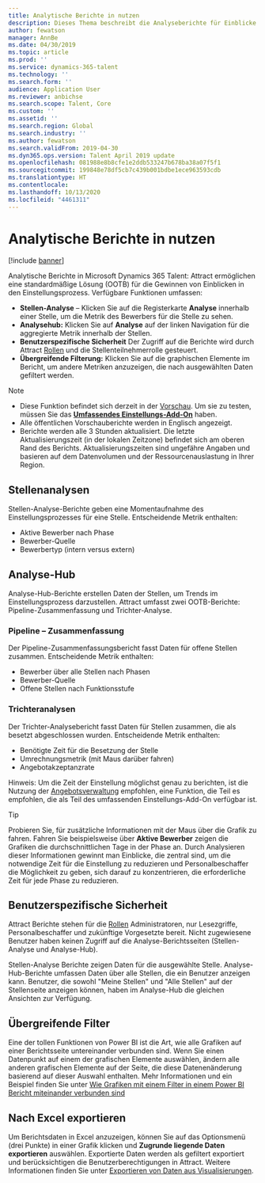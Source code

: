 ```yaml
---
title: Analytische Berichte in nutzen
description: Dieses Thema beschreibt die Analyseberichte für Einblicke in den Einstellungsprozess in Microsoft Dynamics 365 Talent - Attract
author: fewatson
manager: AnnBe
ms.date: 04/30/2019
ms.topic: article
ms.prod: ''
ms.service: dynamics-365-talent
ms.technology: ''
ms.search.form: ''
audience: Application User
ms.reviewer: anbichse
ms.search.scope: Talent, Core
ms.custom: ''
ms.assetid: ''
ms.search.region: Global
ms.search.industry: ''
ms.author: fewatson
ms.search.validFrom: 2019-04-30
ms.dyn365.ops.version: Talent April 2019 update
ms.openlocfilehash: 081988e8b8cfe1e2ddb533247b678ba38a07f5f1
ms.sourcegitcommit: 199848e78df5cb7c439b001bdbe1ece963593cdb
ms.translationtype: HT
ms.contentlocale: 
ms.lasthandoff: 10/13/2020
ms.locfileid: "4461311"
---
```

# <a name="use-analytic-reports-in-attract"></a>Analytische Berichte in nutzen

[!include [banner](includes/banner.md)]

Analytische Berichte in Microsoft Dynamics 365 Talent: Attract ermöglichen eine standardmäßige Lösung (OOTB) für die Gewinnen von Einblicken in den Einstellungsprozess. Verfügbare Funktionen umfassen:

- **Stellen-Analyse** – Klicken Sie auf die Registerkarte **Analyse**  innerhalb einer Stelle, um die Metrik des Bewerbers für die Stelle zu sehen.
- **Analysehub:**  Klicken Sie auf **Analyse** auf der linken Navigation für die aggregierte Metrik innerhalb der Stellen.
- **Benutzerspezifische Sicherheit** Der Zugriff auf die Berichte wird durch Attract [Rollen](security-attract.md)  und die Stellenteilnehmerrolle gesteuert.
- **Übergreifende Filterung:** Klicken Sie auf die graphischen Elemente im Bericht, um andere Metriken anzuzeigen, die nach ausgewählten Daten gefiltert werden.

>[!NOTE] 
>- Diese Funktion befindet sich derzeit in der [Vorschau](access-preview-feature.md). Um sie zu testen, müssen Sie das [**Umfassendes Einstellungs-Add-On**](attract-comprehensive-hiring.md) haben.
>- Alle öffentlichen Vorschauberichte werden in Englisch angezeigt.
>- Berichte werden alle 3 Stunden aktualisiert. Die letzte Aktualisierungszeit  (in der lokalen Zeitzone) befindet sich am oberen Rand des Berichts. Aktualisierungszeiten sind ungefähre Angaben und basieren auf dem Datenvolumen und der Ressourcenauslastung in Ihrer Region.

## <a name="job-analytics"></a>Stellenanalysen

Stellen-Analyse-Berichte  geben eine Momentaufnahme des Einstellungsprozesses für eine Stelle.  Entscheidende Metrik enthalten:

- Aktive Bewerber nach Phase
- Bewerber-Quelle
- Bewerbertyp (intern versus extern)

## <a name="analytics-hub"></a>Analyse-Hub

Analyse-Hub-Berichte erstellen Daten der Stellen, um Trends im Einstellungsprozess darzustellen. Attract umfasst zwei OOTB-Berichte: Pipeline-Zusammenfassung und Trichter-Analyse.

### <a name="pipeline-summary"></a>Pipeline – Zusammenfassung

Der Pipeline-Zusammenfassungsbericht fasst Daten für offene Stellen zusammen. Entscheidende Metrik enthalten:

- Bewerber über alle Stellen nach Phasen
- Bewerber-Quelle
- Offene Stellen nach Funktionsstufe

### <a name="funnel-analysis"></a>Trichteranalysen

Der Trichter-Analysebericht fasst Daten für Stellen zusammen, die als besetzt abgeschlossen wurden. Entscheidende Metrik enthalten:

- Benötigte Zeit für die Besetzung der Stelle
- Umrechnungsmetrik (mit Maus darüber fahren)
- Angebotakzeptanzrate

Hinweis: Um die Zeit der Einstellung möglichst genau zu berichten, ist die Nutzung der [Angebotsverwaltung](offer-setup.md) empfohlen, eine Funktion, die Teil es empfohlen, die als Teil des umfassenden Einstellungs-Add-On verfügbar ist.

>[!TIP] 
>Probieren Sie, für zusätzliche Informationen mit der Maus über die Grafik zu fahren. Fahren Sie beispielsweise über **Aktive Bewerber** zeigen die Grafiken die durchschnittlichen Tage in der Phase an. Durch Analysieren dieser Informationen gewinnt man Einblicke, die zentral sind, um die notwendige Zeit für die Einstellung zu reduzieren und Personalbeschaffer die Möglichkeit zu geben, sich darauf zu konzentrieren, die erforderliche Zeit für jede Phase zu reduzieren.

## <a name="user-specific-security"></a>Benutzerspezifische Sicherheit

Attract Berichte stehen für die [Rollen](security-attract.md) Administratoren, nur Lesezgriffe, Personalbeschaffer und zukünftige Vorgesetzte bereit. Nicht zugewiesene Benutzer haben keinen Zugriff auf die Analyse-Berichtsseiten (Stellen-Analyse und Analyse-Hub).

Stellen-Analyse Berichte zeigen Daten für die ausgewählte Stelle. Analyse-Hub-Berichte umfassen Daten über alle Stellen, die ein Benutzer anzeigen kann. Benutzer, die sowohl "Meine Stellen" und "Alle Stellen" auf der Stellenseite anzeigen können, haben im Analyse-Hub die gleichen Ansichten zur Verfügung.

## <a name="cross-filter"></a>Übergreifende Filter

Eine der tollen Funktionen von Power BI ist die Art, wie alle Grafiken auf einer Berichtsseite untereinander verbunden sind. Wenn Sie einen Datenpunkt auf einem der grafischen Elemente auswählen, ändern alle anderen grafischen Elemente auf der Seite, die diese Datenenänderung basierend auf dieser Auswahl enthalten. Mehr Informationen und ein Beispiel finden Sie unter [Wie Grafiken mit einem Filter in einem Power BI Bericht miteinander verbunden sind](https://docs.microsoft.com/power-bi/consumer/end-user-interactions)

## <a name="export-to-excel"></a>Nach Excel exportieren

Um Berichtsdaten in Excel anzuzeigen, können Sie auf das Optionsmenü (drei Punkte) in einer Grafik klicken und **Zugrunde liegende Daten exportieren** auswählen. Exportierte Daten werden als gefiltert exportiert und berücksichtigen die Benutzerberechtigungen in Attract. Weitere Informationen finden Sie unter [Exportieren von Daten aus Visualisierungen](https://docs.microsoft.com/power-bi/visuals/power-bi-visualization-export-data).
